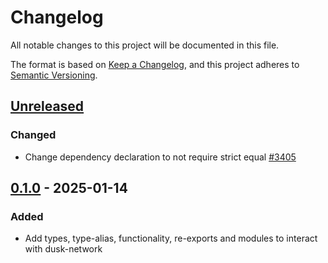 # Changelog

All notable changes to this project will be documented in this file.

The format is based on [Keep a Changelog](https://keepachangelog.com/en/1.0.0/),
and this project adheres to [Semantic Versioning](https://semver.org/spec/v2.0.0.html).

## [Unreleased]

### Changed

- Change dependency declaration to not require strict equal [#3405]

## [0.1.0] - 2025-01-14


### Added

- Add types, type-alias, functionality, re-exports and modules to interact with dusk-network

<!-- Issues -->
[#3405]: https://github.com/dusk-network/rusk/issues/3405

[Unreleased]: https://github.com/dusk-network/rusk/compare/dusk-core-0.1.0...HEAD
[0.1.0]: https://github.com/dusk-network/rusk/tree/dusk-core-0.1.0
